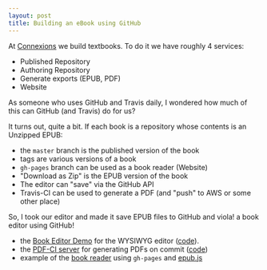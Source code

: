 ```yaml
---
layout: post
title: Building an eBook using GitHub
---
```


At [Connexions](http://cnx.org) we build textbooks. To do it we have roughly 4 services:

- Published Repository
- Authoring Repository
- Generate exports (EPUB, PDF)
- Website

As someone who uses GitHub and Travis daily, I wondered how much of this can GitHub (and Travis) do for us?

It turns out, quite a bit. If each book is a repository whose contents is an Unzipped EPUB:

- the `master` branch is the published version of the book
- tags are various versions of a book
- `gh-pages` branch can be used as a book reader (Website)
- "Download as Zip" is the EPUB version of the book
- The editor can "save" via the GitHub API
- Travis-CI can be used to generate a PDF (and "push" to AWS or some other place)

So, I took our editor and made it save EPUB files to GitHub and viola! a book editor using GitHub!

- the [Book Editor Demo](http://oerpub.github.io/github-book-editor) for the WYSIWYG editor ([code](https://github.com/oerpub/github-book-editor)).
- the [PDF-CI server](http://pdf.oerpub.org) for generating PDFs on commit ([code](https://github.com/philschatz/pdf-ci))
- example of the [book reader](http://philschatz.com/epub-anatomy/reader/) using `gh-pages` and [epub.js](https://github.com/futurepress/epub.js)
